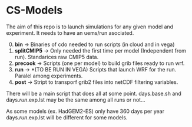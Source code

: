 # CS-Models

The aim of this repo is to launch simulations for any given model and experiment.
It needs to have an uems/run asociated.

0. **bin**		  	-> Binaries of cdo needed to run scripts (in cloud and in vega)
1. **splitCMIP5**	-> Only needed the first time per model (Independent from run). Standarices raw CMIP5 data.
2. **precook**  	-> Scripts (one per model) to build grib files ready to run wrf.
3. **run** 		    -> *(TO BE RUN IN VEGA) Scripts that launch WRF for the run. Paralel among experiments.
4. **post**	    	-> Stript to transporf grib2 files into netCDF filtering variables.

There will be a main script that does all at some point.
days.base.sh and days.$run.$exp.lst may be the same among all runs or not...

As some models (ex. HadGEM2-ES) only have 360 days per year days.$run.$exp.lst will be different for some models.
